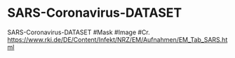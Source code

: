 # SARS-Coronavirus-DATASET
SARS-Coronavirus-DATASET #Mask #Image #Cr. https://www.rki.de/DE/Content/Infekt/NRZ/EM/Aufnahmen/EM_Tab_SARS.html
